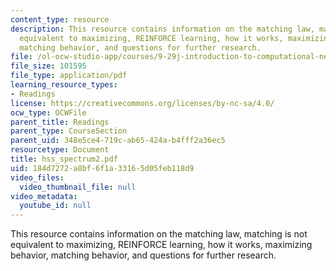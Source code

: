 ```yaml
---
content_type: resource
description: This resource contains information on the matching law, matching is not
  equivalent to maximizing, REINFORCE learning, how it works, maximizing behavior,
  matching behavior, and questions for further research.
file: /ol-ocw-studio-app/courses/9-29j-introduction-to-computational-neuroscience-spring-2004/184d7272a8bf6f1a33165d05feb118d9_hss_spectrum2.pdf
file_size: 101595
file_type: application/pdf
learning_resource_types:
- Readings
license: https://creativecommons.org/licenses/by-nc-sa/4.0/
ocw_type: OCWFile
parent_title: Readings
parent_type: CourseSection
parent_uid: 348e5ce4-719c-ab65-424a-b4fff2a36ec5
resourcetype: Document
title: hss_spectrum2.pdf
uid: 184d7272-a8bf-6f1a-3316-5d05feb118d9
video_files:
  video_thumbnail_file: null
video_metadata:
  youtube_id: null
---
```

This resource contains information on the matching law, matching is not equivalent to maximizing, REINFORCE learning, how it works, maximizing behavior, matching behavior, and questions for further research.
